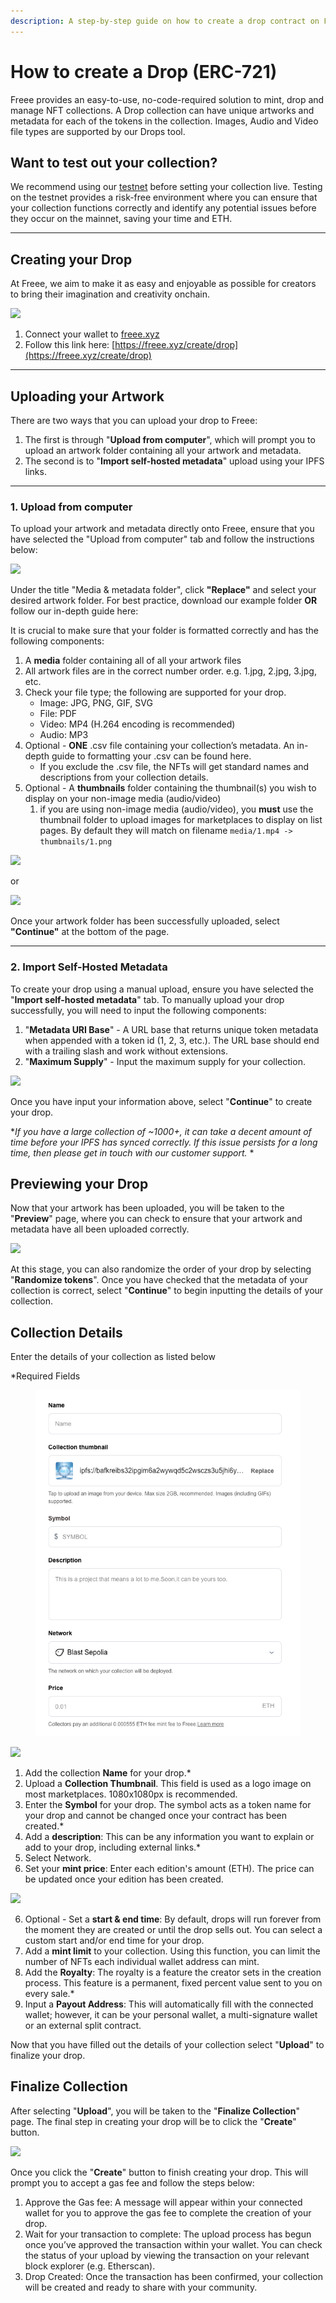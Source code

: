 ```yaml
---
description: A step-by-step guide on how to create a drop contract on Freee.
---
```


# How to create a Drop (ERC-721)

Freee provides an easy-to-use, no-code-required solution to mint, drop and manage NFT collections. A Drop collection can have unique artworks and metadata for each of the tokens in the collection. Images, Audio and Video file types are supported by our Drops tool.

## Want to test out your collection?

We recommend using our [testnet](https://testnet.freee.xyz) before setting your collection live. Testing on the testnet provides a risk-free environment where you can ensure that your collection functions correctly and identify any potential issues before they occur on the mainnet, saving your time and ETH.

***

## Creating your Drop

At Freee, we aim to make it as easy and enjoyable as possible for creators to bring their imagination and creativity onchain.

![](../../imgs/drop-create\_1.gif)

1. Connect your wallet to [freee.xyz](https://freee.xyz)
2. Follow this link here: [https://freee.xyz/create/drop](https://freee.xyz/create/drop)

***

## Uploading your Artwork

There are two ways that you can upload your drop to Freee:

1. The first is through "**Upload from computer**", which will prompt you to upload an artwork folder containing all your artwork and metadata.
2. The second is to "**Import self-hosted metadata**" upload using your IPFS links.

***

### 1. Upload from computer

To upload your artwork and metadata directly onto Freee, ensure that you have selected the "Upload from computer" tab and follow the instructions below:

![](../../imgs/drop-create\_2.jpg)

Under the title "Media & metadata folder", click **"Replace"** and select your desired artwork folder. For best practice, download our example folder **OR** follow our in-depth guide here:

It is crucial to make sure that your folder is formatted correctly and has the following components:

1. A **media** folder containing all of all your artwork files
2. All artwork files are in the correct number order. e.g. 1.jpg, 2.jpg, 3.jpg, etc.
3. Check your file type; the following are supported for your drop.
   * Image: JPG, PNG, GIF, SVG
   * File: PDF
   * Video: MP4 (H.264 encoding is recommended)
   * Audio: MP3
4. Optional - **ONE** .csv file containing your collection’s metadata. An in-depth guide to formatting your .csv can be found here.
   * If you exclude the .csv file, the NFTs will get standard names and descriptions from your collection details.
5. Optional - A **thumbnails** folder containing the thumbnail(s) you wish to display on your non-image media (audio/video)
   1. if you are using non-image media (audio/video), you **must** use the thumbnail folder to upload images for marketplaces to display on list pages. By default they will match on filename `media/1.mp4 -> thumbnails/1.png`

![](../../imgs/drop-create\_3.png)

or

![](../../imgs/drop-create\_4.png)

Once your artwork folder has been successfully uploaded, select **"Continue"** at the bottom of the page.

***

### 2. Import Self-Hosted Metadata

To create your drop using a manual upload, ensure you have selected the "**Import self-hosted metadata**" tab. To manually upload your drop successfully, you will need to input the following components:

1. "**Metadata URI Base**" - A URL base that returns unique token metadata when appended with a token id (1, 2, 3, etc.). The URL base should end with a trailing slash and work without extensions.
2. "**Maximum Supply**" - Input the maximum supply for your collection.

![](../../imgs/drop-create\_5.jpg)

Once you have input your information above, select "**Continue**" to create your drop.

\*_If you have a large collection of \~1000+, it can take a decent amount of time before your IPFS has synced correctly. If this issue persists for a long time, then please get in touch with our customer support._ \*

## Previewing your Drop

Now that your artwork has been uploaded, you will be taken to the "**Preview**" page, where you can check to ensure that your artwork and metadata have all been uploaded correctly.

![](../../imgs/drop-create\_6.jpg)

At this stage, you can also randomize the order of your drop by selecting "**Randomize tokens**". Once you have checked that the metadata of your collection is correct, select "**Continue**" to begin inputting the details of your collection.

## Collection Details

Enter the details of your collection as listed below

\*Required Fields

<figure><img src="../../.gitbook/assets/image (4).png" alt=""><figcaption></figcaption></figure>

![](../../imgs/drop-create\_7.png)

1. Add the collection **Name** for your drop.\*
2. Upload a **Collection Thumbnail**. This field is used as a logo image on most marketplaces. 1080x1080px is recommended.
3. Enter the **Symbol** for your drop. The symbol acts as a token name for your drop and cannot be changed once your contract has been created.\*
4. Add a **description**: This can be any information you want to explain or add to your drop, including external links.\*
5. Select Network.
6. Set your **mint price**: Enter each edition's amount (ETH). The price can be updated once your edition has been created.

![](../../imgs/drop-create\_8.png)

6. Optional - Set a **start & end time**: By default, drops will run forever from the moment they are created or until the drop sells out. You can select a custom start and/or end time for your drop.
7. Add a **mint limit** to your collection. Using this function, you can limit the number of NFTs each individual wallet address can mint.
8. Add the **Royalty**: The royalty is a feature the creator sets in the creation process. This feature is a permanent, fixed percent value sent to you on every sale.\*
9. Input a **Payout Address**: This will automatically fill with the connected wallet; however, it can be your personal wallet, a multi-signature wallet or an external split contract.

Now that you have filled out the details of your collection select "**Upload**" to finalize your drop.

## Finalize Collection

After selecting "**Upload**", you will be taken to the "**Finalize Collection**" page. The final step in creating your drop will be to click the "**Create**" button.

![](../../imgs/drop-create\_9.jpg)

Once you click the "**Create**" button to finish creating your drop. This will prompt you to accept a gas fee and follow the steps below:

1. Approve the Gas fee: A message will appear within your connected wallet for you to approve the gas fee to complete the creation of your drop.
2. Wait for your transaction to complete: The upload process has begun once you’ve approved the transaction within your wallet. You can check the status of your upload by viewing the transaction on your relevant block explorer (e.g. Etherscan).
3. Drop Created: Once the transaction has been confirmed, your collection will be created and ready to share with your community.
